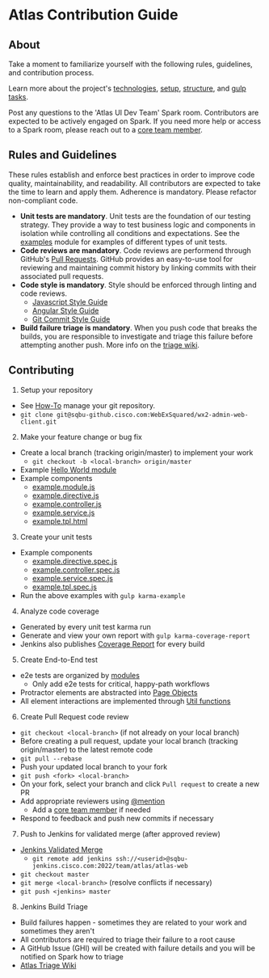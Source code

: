 # Atlas Contribution Guide

## About

Take a moment to familiarize yourself with the following rules, guidelines, and contribution process.

Learn more about the project's [technologies](docs/technology.md), [setup](docs/setup.md), [structure](docs/structure.md), and [gulp tasks](docs/gulp-tasks.md).

Post any questions to the 'Atlas UI Dev Team' Spark room. Contributors are expected to be actively engaged on Spark. If you need more help or access to a Spark room, please reach out to a [core team member](http://cs.co/atlas-triage#im-still-stuck-who-can-i-contact).

## Rules and Guidelines

These rules establish and enforce best practices
in order to improve code quality, maintainability, and readability.
All contributors are expected to take the time to learn and apply them.
Adherence is mandatory. Please refactor non-compliant code.

* **Unit tests are mandatory**.  Unit tests are the foundation of our testing strategy.
  They provide a way to test business logic and components in isolation while controlling all conditions and expectations.
  See the [examples](examples/unit) module for examples of different types of unit tests.
* **Code reviews are mandatory**. Code reviews are performend through GitHub's [Pull Requests](https://help.github.com/articles/using-pull-requests/).
  GitHub provides an easy-to-use tool for reviewing and maintaining commit history by linking commits
  with their associated pull requests.
* **Code style is mandatory**. Style should be enforced through linting and code reviews.
  * [Javascript Style Guide](https://github.com/airbnb/javascript/tree/master/es5)
  * [Angular Style Guide](https://github.com/johnpapa/angular-styleguide/tree/master/a1)
  * [Git Commit Style Guide](http://chris.beams.io/posts/git-commit/)
* **Build failure triage is mandatory**. When you push code that breaks the builds, you are responsible to investigate
  and triage this failure before attempting another push. More info on the [triage wiki](http://cs.co/atlas-triage).

## Contributing

1. Setup your repository
  * See [How-To](docs/git-workflows.md) manage your git repository.
  * `git clone git@sqbu-github.cisco.com:WebExSquared/wx2-admin-web-client.git`
2. Make your feature change or bug fix
  * Create a local branch (tracking origin/master) to implement your work
    * `git checkout -b <local-branch> origin/master`
  * Example [Hello World module](docs/hello-world.md)
  * Example components
    * [example.module.js](examples/unit/example.module.js)
    * [example.directive.js](examples/unit/example.directive.js)
    * [example.controller.js](examples/unit/example.controller.js)
    * [example.service.js](examples/unit/example.service.js)
    * [example.tpl.html](examples/unit/example.tpl.html)
3. Create your unit tests
  * Example components
    * [example.directive.spec.js](examples/unit/example.directive.spec.js)
    * [example.controller.spec.js](examples/unit/example.controller.spec.js)
    * [example.service.spec.js](examples/unit/example.service.spec.js)
    * [example.tpl.spec.js](examples/unit/example.tpl.spec.js)
  * Run the above examples with `gulp karma-example`
4. Analyze code coverage
  * Generated by every unit test karma run
  * Generate and view your own report with `gulp karma-coverage-report`
  * Jenkins also publishes [Coverage Report](https://sqbu-jenkins.cisco.com:8443/job/team/job/atlas/job/atlas-web/cobertura) for every build
5. Create End-to-End test
  * e2e tests are organized by [modules](test/e2e-protractor)
    * Only add e2e tests for critical, happy-path workflows
  * Protractor elements are abstracted into [Page Objects](test/e2e-protractor/pages)
  * All element interactions are implemented through [Util functions](test/e2e-protractor/utils/test.utils.js)
6. Create Pull Request code review
  * `git checkout <local-branch>` (if not already on your local branch)
  * Before creating a pull request, update your local branch (tracking origin/master) to the latest remote code
  * `git pull --rebase`
  * Push your updated local branch to your fork
  * `git push <fork> <local-branch>`
  * On your fork, select your branch and click `Pull request` to create a new PR
  * Add appropriate reviewers using [@mention](https://github.com/blog/821-mention-somebody-they-re-notified)
    * Add a [core team member](http://cs.co/atlas-triage#im-still-stuck-who-can-i-contact) if needed
  * Respond to feedback and push new commits if necessary
7. Push to Jenkins for validated merge (after approved review)
  * [Jenkins Validated Merge](https://sqbu-jenkins.cisco.com:8443/job/team/job/atlas/job/atlas-web/repo.git/)
    * `git remote add jenkins ssh://<userid>@sqbu-jenkins.cisco.com:2022/team/atlas/atlas-web`
  * `git checkout master`
  * `git merge <local-branch>` (resolve conflicts if necessary)
  * `git push <jenkins> master`
8. Jenkins Build Triage
  * Build failures happen - sometimes they are related to your work and sometimes they aren't
  * All contributors are required to triage their failure to a root cause
  * A GitHub Issue (GHI) will be created with failure details and you will be notified on Spark how to triage
  * [Atlas Triage Wiki](http://cs.co/atlas-triage)